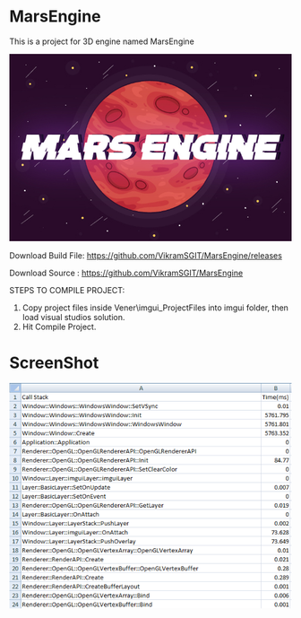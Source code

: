 # MarsEngine
This is a project for 3D engine named MarsEngine

<img src="Branding/MarsEngine/MarsEngine.jpg">

Download Build File: https://github.com/VikramSGIT/MarsEngine/releases

Download Source    : https://github.com/VikramSGIT/MarsEngine

STEPS TO COMPILE PROJECT:
1. Copy project files inside Vener\imgui_ProjectFiles into imgui folder, then load visual studios solution.
2. Hit Compile Project.
# ScreenShot
<img src="Resource/Capture.PNG">
